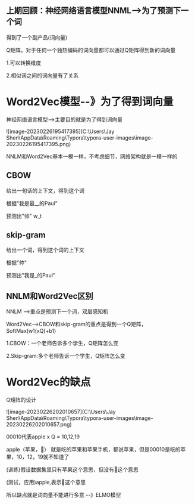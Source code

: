 ## 上期回顾：神经网络语言模型NNML-->为了预测下一个词

得到了一个副产品(词向量)

Q矩阵，对于任何一个独热编码的词向量都可以通过Q矩阵得到新的词向量

1.可以转换维度

2.相似词之间的词向量有了关系

# Word2Vec模型--》为了得到词向量

神经网络语言模型-->主要目的就是为了得到词向量

![image-20230226195417395](C:\Users\Jay Shen\AppData\Roaming\Typora\typora-user-images\image-20230226195417395.png)

NNLM和Word2Vec基本一模一样，不考虑细节，网络架构就是一模一样的

## CBOW

给出一句话的上下文，得到这个词

根据“我是最__的Paul”

预测出"帅" w_t

## skip-gram

给出一个词，得到这个词的上下文

根据"帅"

预测出"我是_的Paul"

## NNLM和Word2Vec区别

NNLM -->重点是预测下一个词，双层感知机

Word2Vec-->CBOW和skip-gram的重点是得到一个Q矩阵，SoftMax(w1(xQ)+b1)

1.CBOW：一个老师告诉多个学生，Q矩阵怎么变

2.Skip-gram:多个老师告诉一个学生，Q矩阵怎么变

# Word2Vec的缺点

Q矩阵的设计

![image-20230226202010657](C:\Users\Jay Shen\AppData\Roaming\Typora\typora-user-images\image-20230226202010657.png)

00010代表apple x Q = 10,12,19  

apple（苹果，🍎）  就是吃的苹果和苹果手机，都说苹果，但是00010是吃的苹果，10，12，19就不知道了

(训练)假设数据集里只有苹果这个意思，但没有🍎这个意思

(测试，应用)apple,表示🍎这个意思

所以缺点就是词向量不能进行多意 --》ELMO模型